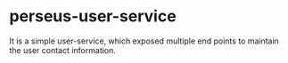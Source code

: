 # perseus-user-service

It is a simple user-service, which exposed multiple end points to maintain the user contact information.
